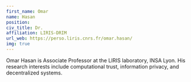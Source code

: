 ```yaml
---
first_name: Omar
name: Hasan
position: 
civ_title: Dr.
affiliation: LIRIS-DRIM
url_web: https://perso.liris.cnrs.fr/omar.hasan/
img: true
---
```

Omar Hasan is Associate Professor at the LIRIS laboratory, INSA Lyon. His research interests include computational trust, information privacy, and decentralized systems.